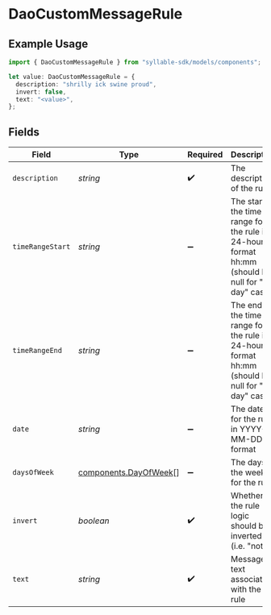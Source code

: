 # DaoCustomMessageRule

## Example Usage

```typescript
import { DaoCustomMessageRule } from "syllable-sdk/models/components";

let value: DaoCustomMessageRule = {
  description: "shrilly ick swine proud",
  invert: false,
  text: "<value>",
};
```

## Fields

| Field                                                                                                 | Type                                                                                                  | Required                                                                                              | Description                                                                                           |
| ----------------------------------------------------------------------------------------------------- | ----------------------------------------------------------------------------------------------------- | ----------------------------------------------------------------------------------------------------- | ----------------------------------------------------------------------------------------------------- |
| `description`                                                                                         | *string*                                                                                              | :heavy_check_mark:                                                                                    | The description of the rule                                                                           |
| `timeRangeStart`                                                                                      | *string*                                                                                              | :heavy_minus_sign:                                                                                    | The start of the time range for the rule in 24-hour format hh:mm (should be null for "all day" cases) |
| `timeRangeEnd`                                                                                        | *string*                                                                                              | :heavy_minus_sign:                                                                                    | The end of the time range for the rule in 24-hour format hh:mm (should be null for "all day" cases)   |
| `date`                                                                                                | *string*                                                                                              | :heavy_minus_sign:                                                                                    | The date for the rule in YYYY-MM-DD format                                                            |
| `daysOfWeek`                                                                                          | [components.DayOfWeek](../../models/components/dayofweek.md)[]                                        | :heavy_minus_sign:                                                                                    | The days of the week for the rule                                                                     |
| `invert`                                                                                              | *boolean*                                                                                             | :heavy_check_mark:                                                                                    | Whether the rule logic should be inverted (i.e. "not")                                                |
| `text`                                                                                                | *string*                                                                                              | :heavy_check_mark:                                                                                    | Message text associated with the rule                                                                 |
